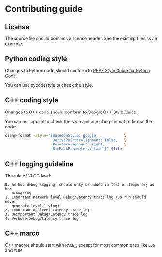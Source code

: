 Contributing guide
==================

License
-------

The source file should contains a license header. See the existing files
as an example.

Python coding style
-------------------

Changes to Python code should conform to [PEP8 Style Guide for Python
Code](https://www.python.org/dev/peps/pep-0008/).

You can use pycodestyle to check the style.

C++ coding style
----------------

Changes to C++ code should conform to [Google C++ Style
Guide](https://google.github.io/styleguide/cppguide.html).

You can use cpplint to check the style and use clang-format to format
the code:

```sh
clang-format -style="{BasedOnStyle: google,            \
                      DerivePointerAlignment: false,   \
                      PointerAlignment: Right,         \
                      BinPackParameters: false}" $file
```

C++ logging guideline
---------------------

The rule of VLOG level:

```
0. Ad hoc debug logging, should only be added in test or temporary ad hoc
   debugging
1. Important network level Debug/Latency trace log (Op run should never
   generate level 1 vlog)
2. Important op level Latency trace log
3. Unimportant Debug/Latency trace log
4. Verbose Debug/Latency trace log
```

C++ marco
----------
C++ macros should start with `MACE_`, except for most common ones like `LOG`
and `VLOG`.
